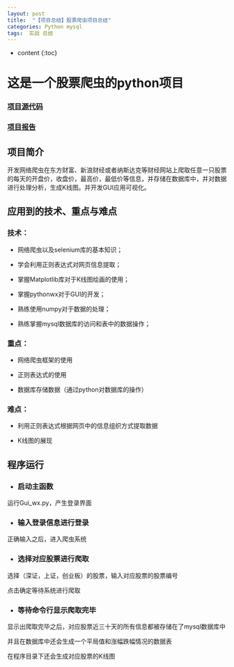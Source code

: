 ```yaml
---
layout: post
title:  "【项目总结】股票爬虫项目总结"
categories: Python mysql
tags:  实战 总结
---
```


* content
{:toc}



# 这是一个股票爬虫的python项目

### [项目源代码](https://github.com/W-Java/Stock-crawler)

### [项目报告](https://github.com/W-Java/Stock-crawler/blob/main/report.docx)

## 项目简介

开发网络爬虫在东方财富、新浪财经或者纳斯达克等财经网站上爬取任意一只股票的每天的开盘价，收盘价，最高价，最低价等信息，并存储在数据库中，并对数据进行处理分析，生成K线图。并开发GUI应用可视化。


## 应用到的技术、重点与难点

### 技术：

* 网络爬虫以及selenium库的基本知识；

* 学会利用正则表达式对网页信息提取；

* 掌握Matplotlib库对于K线图绘画的使用；

* 掌握pythonwx对于GUI的开发；

* 熟练使用numpy对于数据的处理；

* 熟练掌握mysql数据库的访问和表中的数据操作；

### 重点：
* 网络爬虫框架的使用

* 正则表达式的使用

* 数据库存储数据（通过python对数据库的操作）

### 难点：

* 利用正则表达式根据网页中的信息组织方式提取数据

* K线图的展现

## 程序运行

* ### 启动主函数

运行Gui_wx.py，产生登录界面

* ### 输入登录信息进行登录

正确输入之后，进入爬虫系统

* ### 选择对应股票进行爬取

选择（深证，上证，创业板）的股票，输入对应股票的股票编号

点击确定等待系统进行爬取

* ### 等待命令行显示爬取完毕

显示出爬取完毕之后，对应股票近三十天的所有信息都被存储在了mysql数据库中

并且在数据库中还会生成一个平局值和涨幅跌幅情况的数据表

在程序目录下还会生成对应股票的K线图